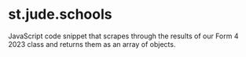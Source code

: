 # st.jude.schools
JavaScript code snippet that scrapes through the results of our Form 4 2023 class and returns them as an array of objects.
